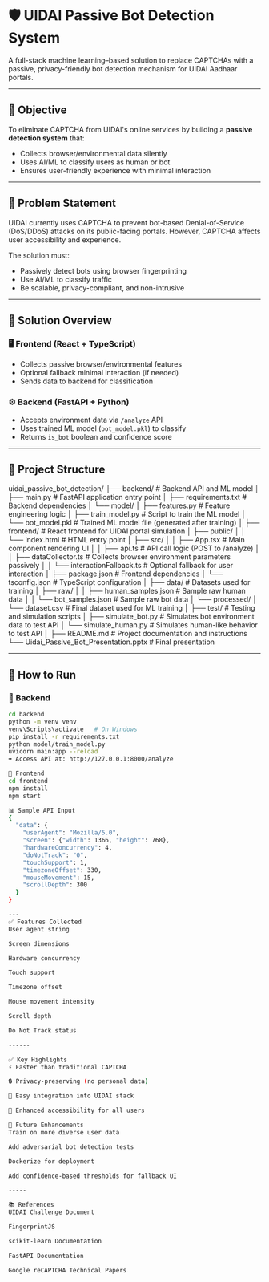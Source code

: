 # 🛡️ UIDAI Passive Bot Detection System

A full-stack machine learning–based solution to replace CAPTCHAs with a passive, privacy-friendly bot detection mechanism for UIDAI Aadhaar portals.

---

## 🎯 Objective

To eliminate CAPTCHA from UIDAI's online services by building a **passive detection system** that:
- Collects browser/environmental data silently
- Uses AI/ML to classify users as human or bot
- Ensures user-friendly experience with minimal interaction

---

## 📌 Problem Statement

UIDAI currently uses CAPTCHA to prevent bot-based Denial-of-Service (DoS/DDoS) attacks on its public-facing portals. However, CAPTCHA affects user accessibility and experience.

The solution must:
- Passively detect bots using browser fingerprinting
- Use AI/ML to classify traffic
- Be scalable, privacy-compliant, and non-intrusive

---

## 🧠 Solution Overview

### 🖥️ Frontend (React + TypeScript)
- Collects passive browser/environmental features
- Optional fallback minimal interaction (if needed)
- Sends data to backend for classification

### ⚙️ Backend (FastAPI + Python)
- Accepts environment data via `/analyze` API
- Uses trained ML model (`bot_model.pkl`) to classify
- Returns `is_bot` boolean and confidence score

---

## 📂 Project Structure

uidai_passive_bot_detection/
├── backend/                       # Backend API and ML model
│   ├── main.py                    # FastAPI application entry point
│   ├── requirements.txt           # Backend dependencies
│   └── model/
│       ├── features.py            # Feature engineering logic
│       ├── train_model.py         # Script to train the ML model
│       └── bot_model.pkl          # Trained ML model file (generated after training)
│
├── frontend/                      # React frontend for UIDAI portal simulation
│   ├── public/
│   │   └── index.html             # HTML entry point
│   ├── src/
│   │   ├── App.tsx                # Main component rendering UI
│   │   ├── api.ts                 # API call logic (POST to /analyze)
│   │   ├── dataCollector.ts       # Collects browser environment parameters passively
│   │   └── interactionFallback.ts # Optional fallback for user interaction
│   ├── package.json               # Frontend dependencies
│   └── tsconfig.json              # TypeScript configuration
│
├── data/                          # Datasets used for training
│   ├── raw/
│   │   ├── human_samples.json     # Sample raw human data
│   │   └── bot_samples.json       # Sample raw bot data
│   └── processed/
│       └── dataset.csv            # Final dataset used for ML training
│
├── test/                          # Testing and simulation scripts
│   ├── simulate_bot.py            # Simulates bot environment data to test API
│   └── simulate_human.py          # Simulates human-like behavior to test API
│
├── README.md                      # Project documentation and instructions
└── Uidai_Passive_Bot_Presentation.pptx # Final presentation 


---

## 🧪 How to Run

### 🔹 Backend

```bash
cd backend
python -m venv venv
venv\Scripts\activate   # On Windows
pip install -r requirements.txt
python model/train_model.py
uvicorn main:app --reload
➡️ Access API at: http://127.0.0.1:8000/analyze

🔹 Frontend
cd frontend
npm install
npm start

📊 Sample API Input
{
  "data": {
    "userAgent": "Mozilla/5.0",
    "screen": {"width": 1366, "height": 768},
    "hardwareConcurrency": 4,
    "doNotTrack": "0",
    "touchSupport": 1,
    "timezoneOffset": 330,
    "mouseMovement": 15,
    "scrollDepth": 300
  }
}

---
✅ Features Collected
User agent string

Screen dimensions

Hardware concurrency

Touch support

Timezone offset

Mouse movement intensity

Scroll depth

Do Not Track status

------

✅ Key Highlights
⚡ Faster than traditional CAPTCHA

🔒 Privacy-preserving (no personal data)

🔧 Easy integration into UIDAI stack

👥 Enhanced accessibility for all users

🚀 Future Enhancements
Train on more diverse user data

Add adversarial bot detection tests

Dockerize for deployment

Add confidence-based thresholds for fallback UI

-----

📚 References
UIDAI Challenge Document

FingerprintJS

scikit-learn Documentation

FastAPI Documentation

Google reCAPTCHA Technical Papers
